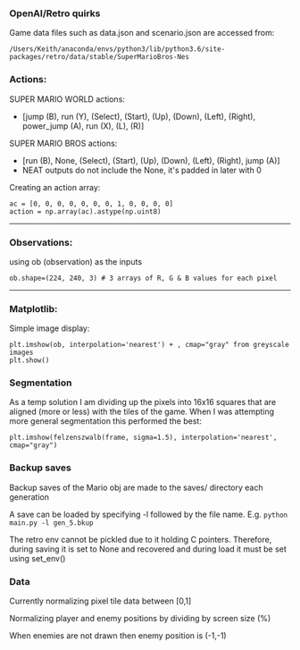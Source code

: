 ### OpenAI/Retro quirks
Game data files such as data.json and scenario.json are accessed from:
```
/Users/Keith/anaconda/envs/python3/lib/python3.6/site-packages/retro/data/stable/SuperMarioBros-Nes
```

### Actions:

SUPER MARIO WORLD actions:
* [jump (B), run (Y), (Select), (Start), (Up), (Down), (Left), (Right), power_jump (A), run (X), (L), (R)]

SUPER MARIO BROS actions:
* [run (B), None, (Select), (Start), (Up), (Down), (Left), (Right), jump (A)]
* NEAT outputs do not include the None, it's padded in later with 0

Creating an action array:
```
ac = [0, 0, 0, 0, 0, 0, 0, 1, 0, 0, 0, 0]
action = np.array(ac).astype(np.uint8)
```

---

### Observations:
using ob (observation) as the inputs
```
ob.shape=(224, 240, 3) # 3 arrays of R, G & B values for each pixel
```

---

### Matplotlib:
Simple image display:
```
plt.imshow(ob, interpolation='nearest') + , cmap="gray" from greyscale images
plt.show()
```

### Segmentation
As a temp solution I am dividing up the pixels into 16x16 squares that are aligned (more or less) with the tiles of the game.
When I was attempting more general segmentation this performed the best:
```
plt.imshow(felzenszwalb(frame, sigma=1.5), interpolation='nearest', cmap="gray")
```

### Backup saves
Backup saves of the Mario obj are made to the saves/ directory each generation

A save can be loaded by specifying -l followed by the file name.
E.g. ```python main.py -l gen_5.bkup```

The retro env cannot be pickled due to it holding C pointers. Therefore, during saving it is set to None and recovered and during load it must be set using set_env()


### Data
Currently normalizing pixel tile data between [0,1]

Normalizing player and enemy positions by dividing by screen size (%)

When enemies are not drawn then enemy position is (-1,-1)